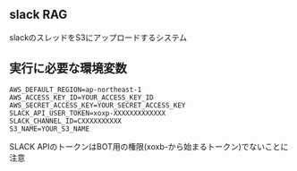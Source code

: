 ## slack RAG

slackのスレッドをS3にアップロードするシステム

## 実行に必要な環境変数

```shell
AWS_DEFAULT_REGION=ap-northeast-1
AWS_ACCESS_KEY_ID=YOUR_ACCESS_KEY_ID
AWS_SECRET_ACCESS_KEY=YOUR_SECRET_ACCESS_KEY
SLACK_API_USER_TOKEN=xoxp-XXXXXXXXXXXXX
SLACK_CHANNEL_ID=CXXXXXXXXXX
S3_NAME=YOUR_S3_NAME
```

SLACK APIのトークンはBOT用の権限(xoxb-から始まるトークン)でないことに注意
